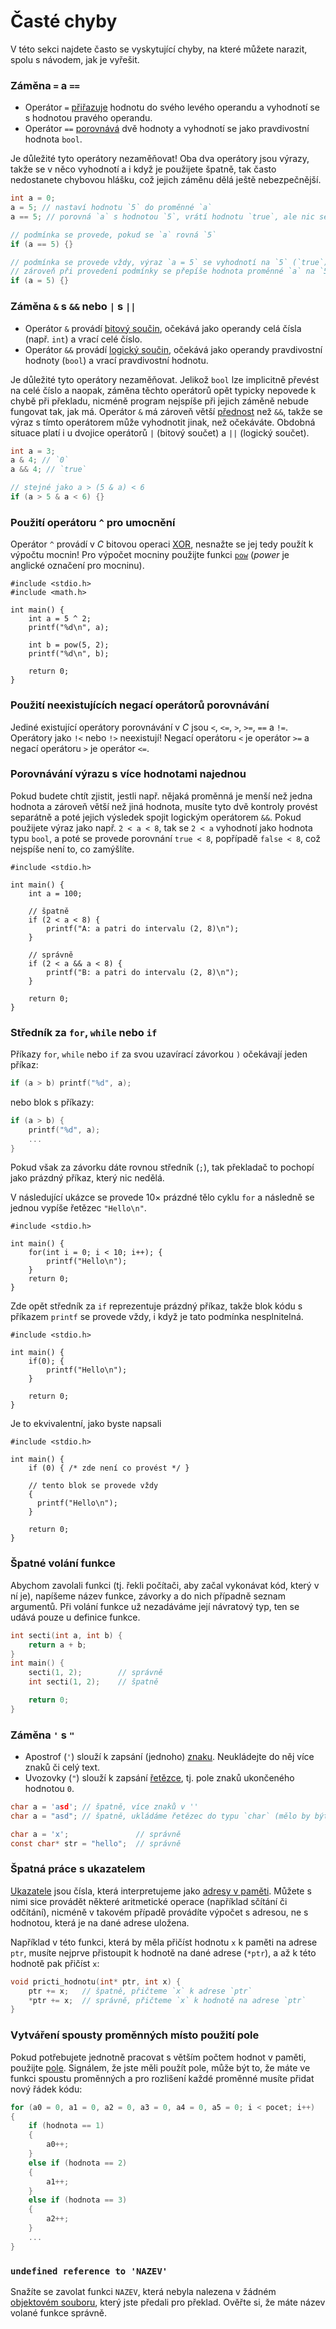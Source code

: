 # Časté chyby
V této sekci najdete často se vyskytující chyby, na které můžete narazit, spolu s návodem, jak je
vyřešit.

### Záměna `=` a `==`
- Operátor `=` [přiřazuje](../c/promenne/promenne.md#zápis) hodnotu do svého levého operandu a vyhodnotí se s
hodnotou pravého operandu.
- Operátor `==` [porovnává](../c/datove_typy/pravdivostni_typy.md#porovnávání-hodnot) dvě hodnoty a vyhodnotí
se jako pravdivostní hodnota `bool`.

Je důležité tyto operátory nezaměňovat! Oba dva operátory jsou výrazy, takže se v něco vyhodnotí a
i když je použijete špatně, tak často nedostanete chybovou hlášku, což jejich záměnu dělá ještě
nebezpečnější.

```c
int a = 0;
a = 5; // nastaví hodnotu `5` do proměnné `a`
a == 5; // porovná `a` s hodnotou `5`, vrátí hodnotu `true`, ale nic se neprovede

// podmínka se provede, pokud se `a` rovná `5`
if (a == 5) {}

// podmínka se provede vždy, výraz `a = 5` se vyhodnotí na `5` (`true`)
// zároveň při provedení podmínky se přepíše hodnota proměnné `a` na `5`
if (a = 5) {}
```

### Záměna `&` s `&&` nebo `|` s `||`
- Operátor `&` provádí [bitový součin](../c/datove_typy/celociselne_typy.md#tabulka-aritmetických-operátorů),
očekává jako operandy celá čísla (např. `int`) a vrací celé číslo.
- Operátor `&&` provádí [logický součin](../c/datove_typy/pravdivostni_typy.md#tabulka-logických-operátorů),
očekává jako operandy pravdivostní hodnoty (`bool`) a vrací pravdivostní hodnotu.

Je důležité tyto operátory nezaměňovat. Jelikož `bool` lze implicitně převést na celé číslo a naopak,
záměna těchto operátorů opět typicky nepovede k chybě při překladu, nicméně program nejspíše při
jejich záměně nebude fungovat tak, jak má. Operátor `&` má zároveň větší
[přednost](https://en.cppreference.com/w/c/language/operator_precedence) než `&&`, takže se výraz
s tímto operátorem může vyhodnotit jinak, než očekáváte. Obdobná situace platí i u dvojice
operátorů `|` (bitový součet) a `||` (logický součet).

```c
int a = 3;
a & 4; // `0` 
a && 4; // `true`

// stejné jako a > (5 & a) < 6
if (a > 5 & a < 6) {}
```

### Použití operátoru `^` pro umocnění
Operátor `^` provádí v *C* bitovou operaci [XOR](../c/datove_typy/celociselne_typy.md#operace-s-číselnými-typy),
nesnažte se jej tedy použít k výpočtu mocnin! Pro výpočet mocniny použijte funkci [`pow`](https://devdocs.io/c/numeric/math/pow)
(*power* je anglické označení pro mocninu).

```c,editable,mainbody
#include <stdio.h>
#include <math.h>

int main() {
    int a = 5 ^ 2;
    printf("%d\n", a);

    int b = pow(5, 2);
    printf("%d\n", b);

    return 0;
}
```

### Použití neexistujících negací operátorů porovnávání
Jediné existující operátory porovnávání v *C* jsou `<`, `<=`, `>`, `>=`, `==` a `!=`.
Operátory jako `!<` nebo `!>` neexistují! Negací operátoru `<` je operátor `>=` a negací operátoru
`>` je operátor `<=`.

### Porovnávání výrazu s více hodnotami najednou
Pokud budete chtít zjistit, jestli např. nějaká proměnná je menší než jedna hodnota a zároveň větší
než jiná hodnota, musíte tyto dvě kontroly provést separátně a poté jejich výsledek spojit logickým
operátorem `&&`. Pokud použijete výraz jako např. `2 < a < 8`, tak se `2 < a` vyhodnotí jako hodnota
typu `bool`, a poté se provede porovnání `true < 8`, popřípadě `false < 8`, což nejspíše není to, co
zamýšlíte.

```c,editable,mainbody
#include <stdio.h>

int main() {
    int a = 100;

    // špatně
    if (2 < a < 8) {
        printf("A: a patri do intervalu (2, 8)\n");
    }

    // správně
    if (2 < a && a < 8) {
        printf("B: a patri do intervalu (2, 8)\n");
    }

    return 0;
}
```

### Středník za `for`, `while` nebo `if`
Příkazy `for`, `while` nebo `if` za svou uzavírací závorkou `)` očekávají jeden příkaz:
```c
if (a > b) printf("%d", a);
```
nebo blok s příkazy:
```c
if (a > b) {
    printf("%d", a);
    ...
}
```

Pokud však za závorku dáte rovnou středník (`;`), tak překladač to pochopí jako prázdný příkaz, který nic nedělá.


V následující ukázce se provede 10× prázdné tělo cyklu `for` a následně se jednou vypíše řetězec `"Hello\n"`.
```c,editable,mainbody
#include <stdio.h>

int main() {
    for(int i = 0; i < 10; i++); {
        printf("Hello\n");
    }
    return 0;
}
```

Zde opět středník za `if` reprezentuje prázdný příkaz, takže blok kódu s příkazem `printf` se provede vždy, i když je tato podmínka nesplnitelná.


```c,editable,mainbody
#include <stdio.h>

int main() {
    if(0); {
        printf("Hello\n");
    }

    return 0;
}
```

Je to ekvivalentní, jako byste napsali

```c,editable,mainbody
#include <stdio.h>

int main() {
    if (0) { /* zde není co provést */ }

    // tento blok se provede vždy
    {
      printf("Hello\n");
    }

    return 0;
}
```

### Špatné volání funkce
Abychom zavolali funkci (tj. řekli počítači, aby začal vykonávat kód, který v ní je), napíšeme
název funkce, závorky a do nich případně seznam argumentů. Při volání funkce už nezadáváme její
návratový typ, ten se udává pouze u definice funkce.

```c
int secti(int a, int b) {
    return a + b;
}
int main() {
    secti(1, 2);        // správně
    int secti(1, 2);    // špatně

    return 0;
}
```

### Záměna `'` s `"`
- Apostrof (`'`) slouží k zapsání (jednoho) [znaku](../c/text/znaky.md). Neukládejte do něj více znaků či celý text.
- Uvozovky (`"`) slouží k zapsání [řetězce](../c/text/text.md), tj. pole znaků ukončeného hodnotou `0`.

```c
char a = 'asd'; // špatně, více znaků v ''
char a = "asd"; // špatně, ukládáme řetězec do typu `char` (mělo by být `const char*`)

char a = 'x';               // správně
const char* str = "hello";  // správně
```

### Špatná práce s ukazatelem
[Ukazatele](../c/prace_s_pameti/ukazatele.md) jsou čísla, která interpretujeme jako
[adresy v paměti](../uvod/pamet.md). Můžete s nimi sice provádět některé aritmetické operace
(například sčítání či odčítání), nicméně v takovém případě provádíte výpočet s adresou, ne s
hodnotou, která je na dané adrese uložena.

Například v této funkci, která by měla přičíst hodnotu `x` k paměti na adrese `ptr`, musíte
nejprve přistoupit k hodnotě na dané adrese (`*ptr`), a až k této hodnotě pak přičíst `x`:
```c
void pricti_hodnotu(int* ptr, int x) {
    ptr += x;   // špatně, přičteme `x` k adrese `ptr`
    *ptr += x;  // správně, přičteme `x` k hodnotě na adrese `ptr` 
}
```

### Vytváření spousty proměnných místo použití pole
Pokud potřebujete jednotně pracovat s větším počtem hodnot v paměti, použijte [pole](../c/pole/pole.md).
Signálem, že jste měli použít pole, může být to, že máte ve funkci spoustu proměnných a pro rozlišení
každé proměnné musíte přidat nový řádek kódu:
```c
for (a0 = 0, a1 = 0, a2 = 0, a3 = 0, a4 = 0, a5 = 0; i < pocet; i++)
{
    if (hodnota == 1)
    {
        a0++;
    }
    else if (hodnota == 2)
    {
        a1++;
    }
    else if (hodnota == 3)
    {
        a2++;
    }
    ...
}
```

### `undefined reference to 'NAZEV'`
Snažíte se zavolat funkci `NAZEV`, která nebyla nalezena v žádném
[objektovém souboru](../c/modularizace/linker.md), který jste předali pro překlad. Ověřte si, že
máte název volané funkce správně.
